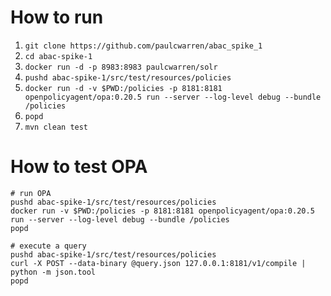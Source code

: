# How to run

1. `git clone https://github.com/paulcwarren/abac_spike_1`
2. `cd abac-spike-1` 
3. `docker run -d -p 8983:8983 paulcwarren/solr`
4. `pushd abac-spike-1/src/test/resources/policies`
5. `docker run -d -v $PWD:/policies -p 8181:8181 openpolicyagent/opa:0.20.5 run --server --log-level debug --bundle /policies`
6. `popd`
7. `mvn clean test`

# How to test OPA

```
# run OPA
pushd abac-spike-1/src/test/resources/policies
docker run -v $PWD:/policies -p 8181:8181 openpolicyagent/opa:0.20.5 run --server --log-level debug --bundle /policies
popd

# execute a query
pushd abac-spike-1/src/test/resources/policies
curl -X POST --data-binary @query.json 127.0.0.1:8181/v1/compile | python -m json.tool
popd
```

